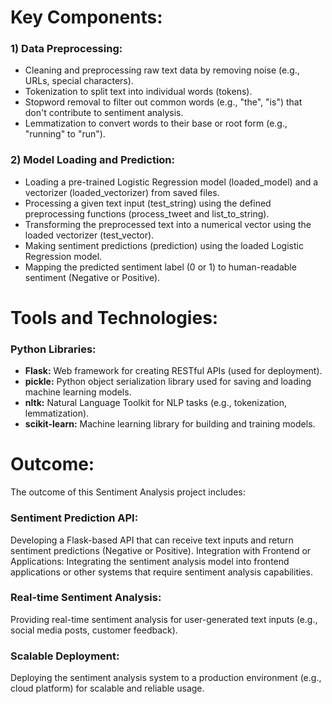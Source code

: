 # Key Components:
### 1) Data Preprocessing:
* Cleaning and preprocessing raw text data by removing noise (e.g., URLs, special characters).
* Tokenization to split text into individual words (tokens).
* Stopword removal to filter out common words (e.g., "the", "is") that don't contribute to sentiment analysis.
* Lemmatization to convert words to their base or root form (e.g., "running" to "run").
### 2) Model Loading and Prediction:
* Loading a pre-trained Logistic Regression model (loaded_model) and a vectorizer (loaded_vectorizer) from saved files.
* Processing a given text input (test_string) using the defined preprocessing functions (process_tweet and list_to_string).
* Transforming the preprocessed text into a numerical vector using the loaded vectorizer (test_vector).
* Making sentiment predictions (prediction) using the loaded Logistic Regression model.
* Mapping the predicted sentiment label (0 or 1) to human-readable sentiment (Negative or Positive).

# Tools and Technologies:
### Python Libraries:
* **Flask:** Web framework for creating RESTful APIs (used for deployment).
* **pickle:** Python object serialization library used for saving and loading machine learning models.
* **nltk:** Natural Language Toolkit for NLP tasks (e.g., tokenization, lemmatization).
* **scikit-learn:** Machine learning library for building and training models.

# Outcome:
The outcome of this Sentiment Analysis project includes:

### Sentiment Prediction API:
Developing a Flask-based API that can receive text inputs and return sentiment predictions (Negative or Positive).
Integration with Frontend or Applications:
Integrating the sentiment analysis model into frontend applications or other systems that require sentiment analysis capabilities.
### Real-time Sentiment Analysis:
Providing real-time sentiment analysis for user-generated text inputs (e.g., social media posts, customer feedback).
### Scalable Deployment:
Deploying the sentiment analysis system to a production environment (e.g., cloud platform) for scalable and reliable usage.
